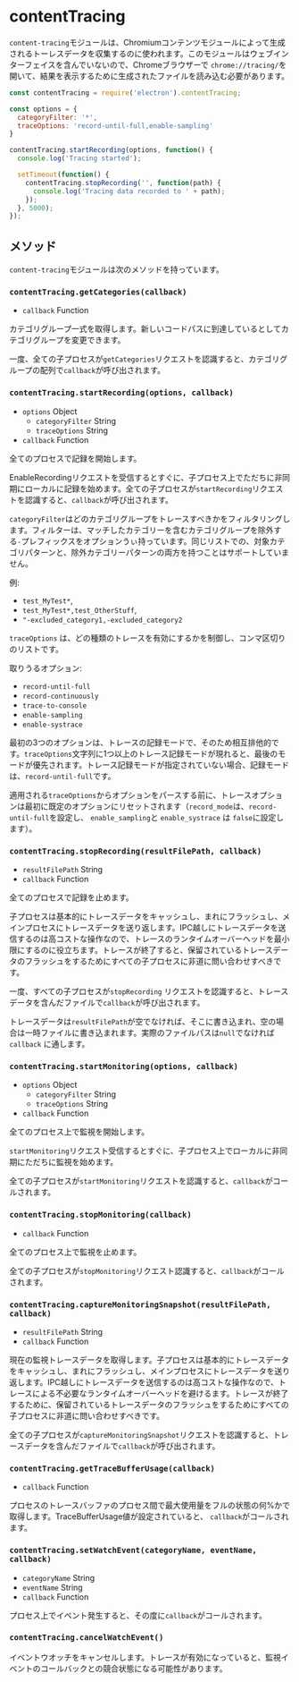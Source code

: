 # contentTracing

`content-tracing`モジュールは、Chromiumコンテンツモジュールによって生成されるトーレスデータを収集するのに使われます。このモジュールはウェブインターフェイスを含んでいないので、Chromeブラウザーで `chrome://tracing/`を開いて、結果を表示するために生成されたファイルを読み込む必要があります。

```javascript
const contentTracing = require('electron').contentTracing;

const options = {
  categoryFilter: '*',
  traceOptions: 'record-until-full,enable-sampling'
}

contentTracing.startRecording(options, function() {
  console.log('Tracing started');

  setTimeout(function() {
    contentTracing.stopRecording('', function(path) {
      console.log('Tracing data recorded to ' + path);
    });
  }, 5000);
});
```

## メソッド

`content-tracing`モジュールは次のメソッドを持っています。

### `contentTracing.getCategories(callback)`

* `callback` Function

カテゴリグループ一式を取得します。新しいコードパスに到達しているとしてカテゴリグループを変更できます。

一度、全ての子プロセスが`getCategories`リクエストを認識すると、カテゴリグループの配列で`callback`が呼び出されます。

### `contentTracing.startRecording(options, callback)`

* `options` Object
  * `categoryFilter` String
  * `traceOptions` String
* `callback` Function

全てのプロセスで記録を開始します。

EnableRecordingリクエストを受信するとすぐに、子プロセス上でただちに非同期にローカルに記録を始めます。全ての子プロセスが`startRecording`リクエストを認識すると、`callback`が呼び出されます。

`categoryFilter`はどのカテゴリグループをトレースすべきかをフィルタリングします。フィルターは、マッチしたカテゴリーを含むカテゴリグループを除外する`-`プレフィックスをオプションうぃ持っています。同じリストでの、対象カテゴリパターンと、除外カテゴリーパターンの両方を持つことはサポートしていません。

例:

* `test_MyTest*`,
* `test_MyTest*,test_OtherStuff`,
* `"-excluded_category1,-excluded_category2`

`traceOptions` は、どの種類のトレースを有効にするかを制御し、コンマ区切りのリストです。

取りうるオプション:

* `record-until-full`
* `record-continuously`
* `trace-to-console`
* `enable-sampling`
* `enable-systrace`

最初の3つのオプションは、トレースの記録モードで、そのため相互排他的です。`traceOptions`文字列に1つ以上のトレース記録モードが現れると、最後のモードが優先されます。トレース記録モードが指定されていない場合、記録モードは、`record-until-full`です。

適用される`traceOptions`からオプションをパースする前に、トレースオプションは最初に既定のオプションにリセットされます（`record_mode`は、`record-until-full`を設定し、 `enable_sampling`と `enable_systrace` は `false`に設定します）。

### `contentTracing.stopRecording(resultFilePath, callback)`

* `resultFilePath` String
* `callback` Function

全てのプロセスで記録を止めます。

子プロセスは基本的にトレースデータをキャッシュし、まれにフラッシュし、メインプロセスにトレースデータを送り返します。IPC越しにトレースデータを送信するのは高コストな操作なので、トレースのランタイムオーバーヘッドを最小限にするのに役立ちます。トレースが終了すると、保留されているトレースデータのフラッシュをするためにすべての子プロセスに非道に問い合わせすべきです。


一度、すべての子プロセスが`stopRecording` リクエストを認識すると、トレースデータを含んだファイルで`callback`が呼び出されます。

トレースデータは`resultFilePath`が空でなければ、そこに書き込まれ、空の場合は一時ファイルに書き込まれます。実際のファイルパスは`null`でなければ `callback` に通します。

### `contentTracing.startMonitoring(options, callback)`

* `options` Object
  * `categoryFilter` String
  * `traceOptions` String
* `callback` Function

全てのプロセス上で監視を開始します。

`startMonitoring`リクエスト受信するとすぐに、子プロセス上でローカルに非同期にただちに監視を始めます。

全ての子プロセスが`startMonitoring`リクエストを認識すると、`callback`がコールされます。

### `contentTracing.stopMonitoring(callback)`

* `callback` Function

全てのプロセス上で監視を止めます。

全ての子プロセスが`stopMonitoring`リクエスト認識すると、`callback`がコールされます。

### `contentTracing.captureMonitoringSnapshot(resultFilePath, callback)`

* `resultFilePath` String
* `callback` Function

現在の監視トレースデータを取得します。子プロセスは基本的にトレースデータをキャッシュし、まれにフラッシュし、メインプロセスにトレースデータを送り返します。IPC越しにトレースデータを送信するのは高コストな操作なので、トレースによる不必要なランタイムオーバーヘッドを避けるます。トレースが終了するために、保留されているトレースデータのフラッシュをするためにすべての子プロセスに非道に問い合わせすべきです。

全ての子プロセスが`captureMonitoringSnapshot`リクエストを認識すると、トレースデータを含んだファイルで`callback`が呼び出されます。

### `contentTracing.getTraceBufferUsage(callback)`

* `callback` Function

プロセスのトレースバッファのプロセス間で最大使用量をフルの状態の何%かで取得します。TraceBufferUsage値が設定されていると、 `callback`がコールされます。

### `contentTracing.setWatchEvent(categoryName, eventName, callback)`

* `categoryName` String
* `eventName` String
* `callback` Function

プロセス上でイベント発生すると、その度に`callback`がコールされます。

### `contentTracing.cancelWatchEvent()`

イベントウオッチをキャンセルします。トレースが有効になっていると、監視イベントのコールバックとの競合状態になる可能性があります。
